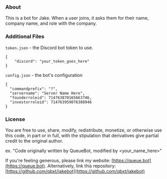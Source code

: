 ### About
This is a bot for Jake. When a user joins, it asks them for their name, company name, and role with the company.

### Additional Files
`token.json` - the Discord bot token to use.
```angular2
{
    "discord": "your_token_goes_here"
}
```

`config.json` - the bot's configuration
```angular2
{
  "commandprefix": "?",
  "servername": "Server Name Here",
  "founderroleid": 714763870165663746,
  "investorroleid": 714763959076388946
}
```



### License
You are free to use, share, modify, redistribute, monetize, or otherwise use this code, in part or in full, with the stipulation that derivatives give partial credit to the original author.

ex. "Code originally written by QueueBot, modified by <your_name_here>"

If you're feeling generous, please link my website: [https://queue.bot](https://queue.bot). Alternatively, link this repository: [https://github.com/qbxt/jakebot](https://github.com/qbxt/jakebot)